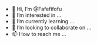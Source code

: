 - 👋 Hi, I’m @Fafefifofu
- 👀 I’m interested in ...
- 🌱 I’m currently learning ...
- 💞️ I’m looking to collaborate on ...
- 📫 How to reach me ...

<!---
Fafefifofu/Fafefifofu is a ✨ special ✨ repository because its `README.md` (this file) appears on your GitHub profile.
You can click the Preview link to take a look at your changes.
--->
